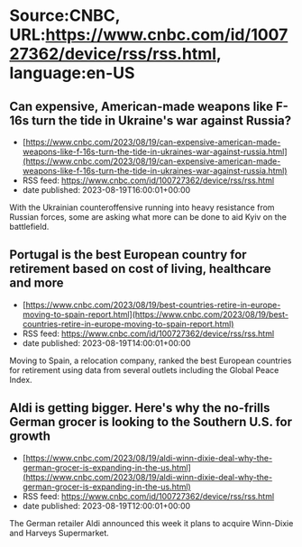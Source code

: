# Source:CNBC, URL:https://www.cnbc.com/id/100727362/device/rss/rss.html, language:en-US

## Can expensive, American-made weapons like F-16s turn the tide in Ukraine's war against Russia?
 - [https://www.cnbc.com/2023/08/19/can-expensive-american-made-weapons-like-f-16s-turn-the-tide-in-ukraines-war-against-russia.html](https://www.cnbc.com/2023/08/19/can-expensive-american-made-weapons-like-f-16s-turn-the-tide-in-ukraines-war-against-russia.html)
 - RSS feed: https://www.cnbc.com/id/100727362/device/rss/rss.html
 - date published: 2023-08-19T16:00:01+00:00

With the Ukrainian counteroffensive running into heavy resistance from Russian forces, some are asking what more can be done to aid Kyiv on the battlefield.

## Portugal is the best European country for retirement based on cost of living, healthcare and more
 - [https://www.cnbc.com/2023/08/19/best-countries-retire-in-europe-moving-to-spain-report.html](https://www.cnbc.com/2023/08/19/best-countries-retire-in-europe-moving-to-spain-report.html)
 - RSS feed: https://www.cnbc.com/id/100727362/device/rss/rss.html
 - date published: 2023-08-19T14:00:01+00:00

Moving to Spain, a relocation company, ranked the best European countries for retirement using data from several outlets including the Global Peace Index.

## Aldi is getting bigger. Here's why the no-frills German grocer is looking to the Southern U.S. for growth
 - [https://www.cnbc.com/2023/08/19/aldi-winn-dixie-deal-why-the-german-grocer-is-expanding-in-the-us.html](https://www.cnbc.com/2023/08/19/aldi-winn-dixie-deal-why-the-german-grocer-is-expanding-in-the-us.html)
 - RSS feed: https://www.cnbc.com/id/100727362/device/rss/rss.html
 - date published: 2023-08-19T12:00:01+00:00

The German retailer Aldi announced this week it plans to acquire Winn-Dixie and Harveys Supermarket.

